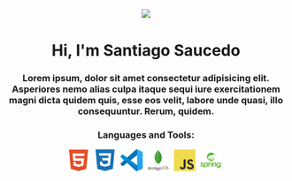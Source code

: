 <div id="header" align="center">
    <img src="https://media.giphy.com/media/3oKIPpFhwsMNrRIjN6/giphy.gif" width="200">
    <h1 align="center"> Hi, I'm Santiago Saucedo</h1>
    <h3 align="center"> Lorem ipsum, dolor sit amet consectetur adipisicing elit. Asperiores nemo alias culpa itaque sequi iure exercitationem magni dicta quidem quis, esse eos velit, labore unde quasi, illo consequuntur. Rerum, quidem.</h3>
</div>
<div align="center">
    <h3>Languages and Tools:</h3>
    <div>
        <img src="https://github.com/devicons/devicon/blob/master/icons/html5/html5-plain.svg" title="HTML5" alt="HTML" width="40" height="40">&nbsp;
        <img src="https://github.com/devicons/devicon/blob/master/icons/css3/css3-plain.svg" title="HTML5" alt="HTML" width="40" height="40">&nbsp;
        <img src="https://github.com/devicons/devicon/blob/master/icons/vscode/vscode-original.svg" title="HTML5" alt="HTML" width="40" height="40">&nbsp;
        <img src="https://github.com/devicons/devicon/blob/master/icons/mongodb/mongodb-original-wordmark.svg" title="HTML5" alt="HTML" width="40" height="40">&nbsp;
        <img src="https://github.com/devicons/devicon/blob/master/icons/javascript/javascript-original.svg" title="HTML5" alt="HTML" width="40" height="40">&nbsp;
        <img src="https://github.com/devicons/devicon/blob/master/icons/spring/spring-original-wordmark.svg" title="HTML5" alt="HTML" width="40" height="40">&nbsp;
    </div>

</div>
